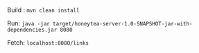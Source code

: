 Build : `mvn clean install`

Run: `java -jar target/honeytea-server-1.0-SNAPSHOT-jar-with-dependencies.jar 8080`

Fetch: `localhost:8080/links`